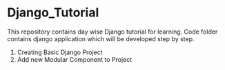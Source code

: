 # Django_Tutorial
This repository contains day wise Django tutorial for learning.
Code folder contains django application which will be developed step by step.

1) Creating Basic Django Project
2) Add new Modular Component to Project

